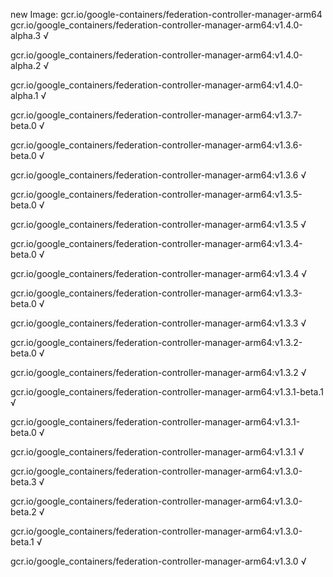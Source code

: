 new Image: gcr.io/google-containers/federation-controller-manager-arm64
gcr.io/google_containers/federation-controller-manager-arm64:v1.4.0-alpha.3 √

gcr.io/google_containers/federation-controller-manager-arm64:v1.4.0-alpha.2 √

gcr.io/google_containers/federation-controller-manager-arm64:v1.4.0-alpha.1 √

gcr.io/google_containers/federation-controller-manager-arm64:v1.3.7-beta.0 √

gcr.io/google_containers/federation-controller-manager-arm64:v1.3.6-beta.0 √

gcr.io/google_containers/federation-controller-manager-arm64:v1.3.6 √

gcr.io/google_containers/federation-controller-manager-arm64:v1.3.5-beta.0 √

gcr.io/google_containers/federation-controller-manager-arm64:v1.3.5 √

gcr.io/google_containers/federation-controller-manager-arm64:v1.3.4-beta.0 √

gcr.io/google_containers/federation-controller-manager-arm64:v1.3.4 √

gcr.io/google_containers/federation-controller-manager-arm64:v1.3.3-beta.0 √

gcr.io/google_containers/federation-controller-manager-arm64:v1.3.3 √

gcr.io/google_containers/federation-controller-manager-arm64:v1.3.2-beta.0 √

gcr.io/google_containers/federation-controller-manager-arm64:v1.3.2 √

gcr.io/google_containers/federation-controller-manager-arm64:v1.3.1-beta.1 √

gcr.io/google_containers/federation-controller-manager-arm64:v1.3.1-beta.0 √

gcr.io/google_containers/federation-controller-manager-arm64:v1.3.1 √

gcr.io/google_containers/federation-controller-manager-arm64:v1.3.0-beta.3 √

gcr.io/google_containers/federation-controller-manager-arm64:v1.3.0-beta.2 √

gcr.io/google_containers/federation-controller-manager-arm64:v1.3.0-beta.1 √

gcr.io/google_containers/federation-controller-manager-arm64:v1.3.0 √

